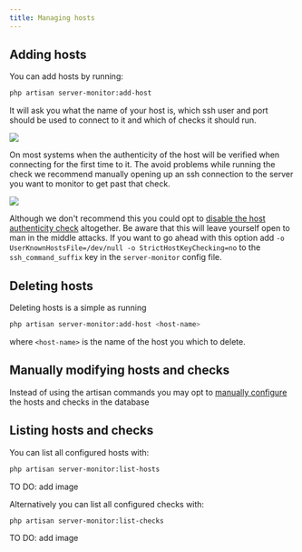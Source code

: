 ```yaml
---
title: Managing hosts
---
```




## Adding hosts

You can add hosts by running:

```bash
php artisan server-monitor:add-host
```

It will ask you what the name of your host is, which ssh user and port should be used to connect to it and which of checks it should run.

<img src="/images/server-monitor/add-host.jpg">

On most systems when the authenticity of the host will be verified when connecting for the first time to it. The avoid problems while running the check we recommend manually opening up an ssh connection to the server you want to monitor to get past that check.

<img src="/images/server-monitor/authenticity.jpg">

Although we don't recommend this you could opt to [disable the host authenticity check](http://linuxcommando.blogspot.be/2008/10/how-to-disable-ssh-host-key-checking.html) altogether. Be aware that this will leave yourself open to man in the middle attacks. If you want to go ahead with this option add `-o UserKnownHostsFile=/dev/null -o StrictHostKeyChecking=no` to the `ssh_command_suffix` key in the `server-monitor` config file.

## Deleting hosts

Deleting hosts is a simple as running

```bash
php artisan server-monitor:add-host <host-name>
```

where `<host-name>` is the name of the host you which to delete.

## Manually modifying hosts and checks

Instead of using the artisan commands you may opt to [manually configure](https://docs.spatie.be/laravel-server-monitor/v1/advanced-usage/manually-configure-hosts-and-checks) the hosts and checks in the database

## Listing hosts and checks

You can list all configured hosts with:

```bash
php artisan server-monitor:list-hosts
``` 

TO DO: add image

Alternatively you can list all configured checks with: 

```bash
php artisan server-monitor:list-checks
``` 

TO DO: add image
